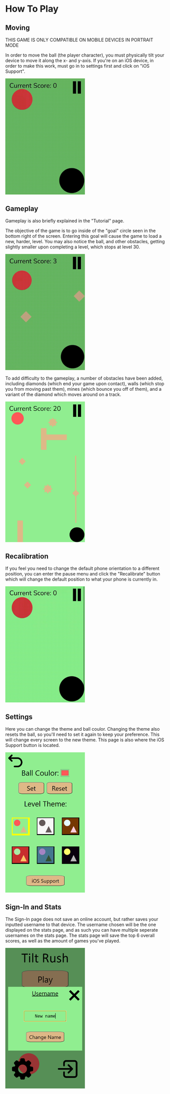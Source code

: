 # How To Play
## Moving

THIS GAME IS ONLY COMPATIBLE ON MOBILE DEVICES IN PORTRAIT MODE

In order to move the ball (the player character), you must physically tilt your device to move it along the x- and y-axis.
If you're on an iOS device, in order to make this work, must go in to settings first and click on "iOS Support".

<img src="/myPWA/public/gifs/moving.gif" width="250" height="364.67"/>

## Gameplay

Gameplay is also briefly explained in the "Tutorial" page.

The objective of the game is to go inside of the "goal" circle seen in the bottom right of the screen. Entering this goal will cause the game to load a new, harder, level. You may also notice the ball, and other obstacles, getting slightly smaller upon completing a level, which stops at level 30.

<img src="/myPWA/public/gifs/goal.gif" width="250" height="364.67"/>

To add difficulty to the gameplay, a number of obstacles have been added, including diamonds (which end your game upon contact), walls (which stop you from moving past them), mines (which bounce you off of them), and a variant of the diamond which moves around on a track.

<img src="/myPWA/public/icons/obstacleSS.png" width="250" height="441.52"/>

## Recalibration

If you feel you need to change the default phone orientation to a different position, you can enter the pause menu and click the "Recalibrate" button which will change the default position to what your phone is currently in.

<img src="/myPWA/public/gifs/calibrate.gif" width="250" height="364.67"/>

## Settings

Here you can change the theme and ball coulor. Changing the theme also resets the ball, so you'll need to set it again to keep your preference. This will change every screen to the new theme.
This page is also where the iOS Support button is located.

<img src="/myPWA/public/icons/settingsSS.png" width="250" height="441.52"/>

## Sign-In and Stats

The Sign-In page does not save an online account, but rather saves your inputted username to that device. The username chosen will be the one displayed on the stats page, and as such you can have multiple seperate usernames on the stats page. 
The stats page will save the top 6 overall scores, as well as the amount of games you've played.

<img src="/myPWA/public/icons/signInSS.png" width="250" height="441.52"/>